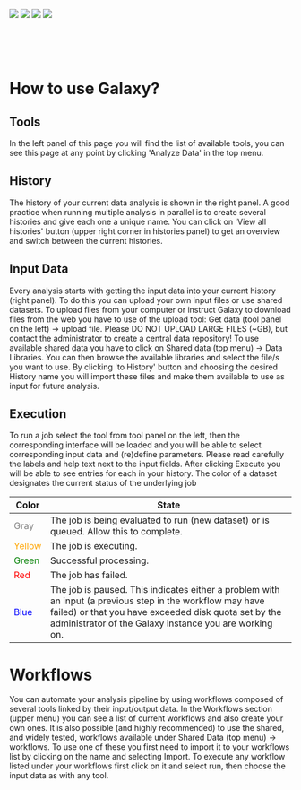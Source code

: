 <div class="img-sizer" style="display: inline-block; height: 100px">

[![](/images/logos/ELIXIR_BELGIUM_white_background.png)](https://www.elixir-belgium.org)

</div>
<div class="img-sizer" style="display: inline-block; height: 100px">

[![](/images/logos/UGent_EN.png)](https://www.ugent.be/en)

</div>
<div class="img-sizer" style="display: inline-block; height: 100px">

[![](/images/logos/VSC-logo.png)](https://www.vscentrum.be)

</div>
<div class="img-sizer" style="display: inline-block; height: 100px">

[![](/images/logos/vib_rf_plant_systems_biology_rgb_pos.png)](https://vib.be)

</div>
<p></p>
<div style="font-size: 0.875rem; font-weight: 400">

# How to use Galaxy?

## Tools

In the left panel of this page you will find the list of available tools, you can see this page at any point by clicking 'Analyze Data' in the top menu.

## History

The history of your current data analysis is shown in the right panel. A good practice when running multiple analysis in parallel is to create several histories and give each one a unique name.
You can click on 'View all histories' button (upper right corner in histories panel) to get an overview and switch between the current histories.

## Input Data

Every analysis starts with getting the input data into your current history (right panel). To do this you can upload your own input files or use shared datasets.
To upload files from your computer or instruct Galaxy to download files from the web you have to use of the upload tool: Get data (tool panel on the left) → upload file. Please DO NOT UPLOAD LARGE FILES (~GB), but contact the administrator to create a central data repository!
To use available shared data you have to click on Shared data (top menu) → Data Libraries. You can then browse the available libraries and select the file/s you want to use. By clicking 'to History' button and choosing the desired History name you will import these files and make them available to use as input for future analysis.

## Execution

To run a job select the tool from tool panel on the left, then the corresponding interface will be loaded and you will be able to select corresponding input data and (re)define parameters.
Please read carefully the labels and help text next to the input fields. After clicking Execute you will be able to see entries for each  in your history.
The color of a dataset designates the current status of the underlying job

| Color                                     | State |
| ----------------------------------------- | ----- |
| <span style="color: gray">Gray</span>     | The job is being evaluated to run (new dataset) or is queued. Allow this to complete. |
| <span style="color: orange">Yellow</span> | The job is executing.  |
| <span style="color: green">Green</span>   | Successful processing. |
| <span style="color: red">Red</span>       | The job has failed.    |
| <span style="color: blue">Blue</span>     | The job is paused. This indicates either a problem with an input (a previous step in the workflow may have failed) or that you have exceeded disk quota set by the administrator of the Galaxy instance you are working on. |

# Workflows

You can automate your analysis pipeline by using workflows composed of several tools linked by their input/output data. In the Workflows section (upper menu) you can see a list of current workflows and also create your own ones.
It is also possible (and highly recommended) to use the shared, and widely tested, workflows available under Shared Data (top menu) → workflows. To use one of these you first need to import it to your workflows list by clicking on the name and selecting Import. To execute any workflow listed under your workflows first click on it and select run, then choose the input data as with any tool.

</div>
